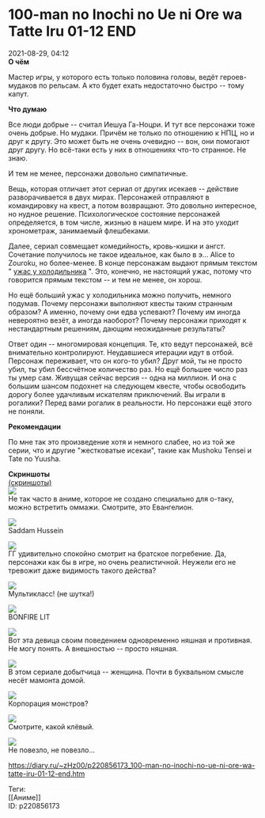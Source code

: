 100-man no Inochi no Ue ni Ore wa Tatte Iru 01-12 END
======================================================

   
 2021-08-29, 04:12   
   **О чём**    
   
 Мастер игры, у которого есть только половина головы, ведёт героев-мудаков по рельсам. А кто будет ехать недостаточно быстро -- тому капут.   
   
  **Что думаю**    
   
 Все люди добрые -- считал Иешуа Га-Ноцри. И тут все персонажи тоже очень добрые. Но мудаки. Причём не только по отношению к НПЦ, но и друг к другу. Это может быть не очень очевидно -- вон, они помогают друг другу. Но всё-таки есть у них в отношениях что-то странное. Не знаю.   
   
 И тем не менее, персонажи довольно симпатичные.   
   
 Вещь, которая отличает этот сериал от других исекаев -- действие разворачивается в двух мирах. Персонажей отправляют в командировку на квест, а потом возвращают. Это довольно интересное, но нудное решение. Психологическое состояние персонажей определяется, в том числе, жизнью в нашем мире. И на это уходит хронометраж, занимаемый флешбеками.   
   
 Далее, сериал совмещает комедийность, кровь-кишки и ангст. Сочетание получилось не такое идеальное, как было в э... Alice to Zouroku, но более-менее. В конце персонажам выдают прямым текстом "  [ужас у холодильника](https://posmotre.li/%D0%A3%D0%B6%D0%B0%D1%81_%D1%83_%D1%85%D0%BE%D0%BB%D0%BE%D0%B4%D0%B8%D0%BB%D1%8C%D0%BD%D0%B8%D0%BA%D0%B0)  ". Это, конечно, не настоящий ужас, потому что говорится прямым текстом -- и тем не менее, он хорош.   
   
 Но ещё больший ужас у холодильника можно получить, немного подумав. Почему персонажи выполняют квесты таким странным образом? А именно, почему они едва успевают? Почему им иногда невероятно везёт, а иногда наоборот? Почему персонажи приходят к нестандартным решениям, дающим неожиданные результаты?   
   
 Ответ один -- многомировая концепция. Те, кто ведут персонажей, всё внимательно контролируют. Неудавшиеся итерации идут в отбой. Персонаж переживает, что он кого-то убил? Друг мой, ты не просто убил, ты убил бессчётное количество раз. Но ещё большее число раз ты умер сам. Живущая сейчас версия -- одна на миллион. И она с большим шансом подохнет на следующем квесте, чтобы освободить дорогу более удачливым искателям приключений. Вы играли в рогалики? Перед вами рогалик в реальности. Но персонажи ещё этого не поняли.   
   
  **Рекомендации**    
   
 По мне так это произведение хотя и немного слабее, но из той же серии, что и другие "жестковатые исекаи", такие как Mushoku Tensei и Tate no Yuusha.   
   
  **Скриншоты**    
  [(скриншоты)](https://zHz00.diary.ru/p220856173.htm?index=1#linkmore220856173m1)       
  [![](pics/59f2695a2367t.jpg)](https://b.radikal.ru/b10/2108/4c/59f2695a2367.jpg)    
 Не так часто в аниме, которое не создано специально для о-таку, можно встретить оммажи. Смотрите, это Евангелион.   
   
  [![](pics/8a5efeaf4765t.jpg)](https://b.radikal.ru/b22/2108/03/8a5efeaf4765.jpg)    
 Saddam Hussein   
   
  [![](pics/fb416c8fe237t.jpg)](https://b.radikal.ru/b25/2108/42/fb416c8fe237.jpg)    
 ГГ удивительно спокойно смотрит на братское погребение. Да, персонажи как бы в игре, но очень реалистичной. Неужели его не тревожит даже видимость такого действа?   
   
  [![](pics/0e7ec47fcff3t.jpg)](https://b.radikal.ru/b28/2108/7e/0e7ec47fcff3.jpg)    
 Мультикласс! (не шутка!)   
   
  [![](pics/49370ae7bae3t.jpg)](https://c.radikal.ru/c03/2108/75/49370ae7bae3.jpg)    
 BONFIRE LIT   
   
  [![](pics/59b785fed82dt.jpg)](https://c.radikal.ru/c40/2108/35/59b785fed82d.jpg)    
 Вот эта девица своим поведением одновременно няшная и противная. Не могу понять. А внешностью -- просто няшная.   
   
  [![](pics/2175bbf412d1t.jpg)](https://c.radikal.ru/c43/2108/e8/2175bbf412d1.jpg)    
 В этом сериале добытчица -- женщина. Почти в буквальном смысле несёт мамонта домой.   
   
  [![](pics/9b5529bb8eb4t.jpg)](https://c.radikal.ru/c17/2108/cd/9b5529bb8eb4.jpg)    
 Корпорация монстров?   
   
  [![](pics/ec6083793e47t.jpg)](https://c.radikal.ru/c21/2108/6b/ec6083793e47.jpg)    
 Смотрите, какой клёвый.   
   
  [![](pics/4140f2f3520ct.jpg)](https://c.radikal.ru/c29/2108/08/4140f2f3520c.jpg)    
 Не повезло, не повезло...   
      
    
 <https://diary.ru/~zHz00/p220856173_100-man-no-inochi-no-ue-ni-ore-wa-tatte-iru-01-12-end.htm>   
   
 Теги:   
 [[Аниме]]   
 ID: p220856173